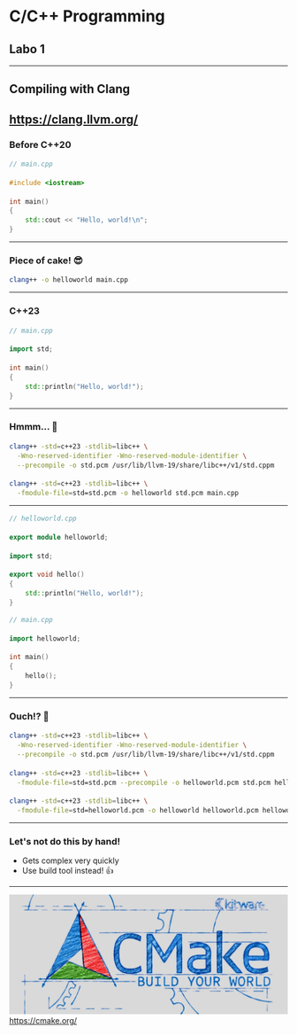 # C/C++ Programming
## Labo 1
---
## Compiling with Clang
<https://clang.llvm.org/>
---
### Before C++20
```c++ []
// main.cpp

#include <iostream>

int main()
{
    std::cout << "Hello, world!\n";
}
```
---
### Piece of cake! 😎
```bash
clang++ -o helloworld main.cpp
```
---
### C++23
```c++ []
// main.cpp

import std;

int main()
{
    std::println("Hello, world!");
}
```
---
### Hmmm... 🤔
```bash
clang++ -std=c++23 -stdlib=libc++ \
  -Wno-reserved-identifier -Wno-reserved-module-identifier \
  --precompile -o std.pcm /usr/lib/llvm-19/share/libc++/v1/std.cppm

clang++ -std=c++23 -stdlib=libc++ \
  -fmodule-file=std=std.pcm -o helloworld std.pcm main.cpp
```
---
```c++ []
// helloworld.cpp

export module helloworld;

import std;

export void hello()
{
    std::println("Hello, world!");
}
```
```c++ []
// main.cpp

import helloworld;

int main()
{
    hello();
}
```
---
### Ouch!? 😬
```bash
clang++ -std=c++23 -stdlib=libc++ \
  -Wno-reserved-identifier -Wno-reserved-module-identifier \
  --precompile -o std.pcm /usr/lib/llvm-19/share/libc++/v1/std.cppm

clang++ -std=c++23 -stdlib=libc++ \
  -fmodule-file=std=std.pcm --precompile -o helloworld.pcm std.pcm helloworld.cpp

clang++ -std=c++23 -stdlib=libc++ \
  -fmodule-file=std=helloworld.pcm -o helloworld helloworld.pcm helloworld.cpp
```
---
### Let's not do this by hand!
* Gets complex very quickly
* Use build tool instead! 👍
---
![CMake](./assets/cmake-logo.jpg)
<https://cmake.org/>
